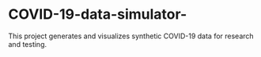 # COVID-19-data-simulator-
This project generates and visualizes synthetic COVID-19 data for research and testing.

